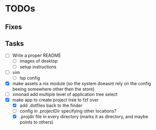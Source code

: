 # TODOs

## Fixes

## Tasks
- [ ] Write a proper README
    - [ ] images of desktop
    - [ ] setup instructions
- [ ] vim
    - [ ] lsp config
- [x] make assets a nix module (so the system doeasnt rely on the config beeing somewhere other then the store)
- [ ] xmonad add multiple level of application tree select
- [x] make app to create project tree to fzf over
    - [x] add .dotfiles back to the finder
    - [ ] config in .projectDir specifying other locations?
    - [x] .projdir file in every directory (marks it as directory, and maybe points to others)

